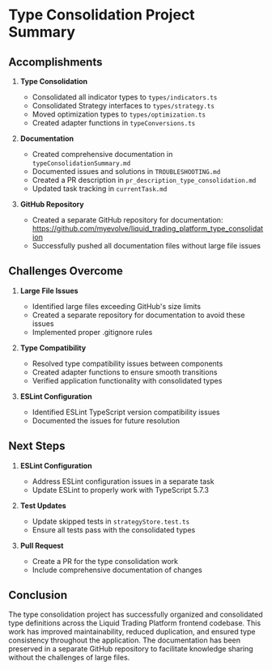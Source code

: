 # Type Consolidation Project Summary

## Accomplishments

1. **Type Consolidation**
   - Consolidated all indicator types to `types/indicators.ts`
   - Consolidated Strategy interfaces to `types/strategy.ts`
   - Moved optimization types to `types/optimization.ts`
   - Created adapter functions in `typeConversions.ts`

2. **Documentation**
   - Created comprehensive documentation in `typeConsolidationSummary.md`
   - Documented issues and solutions in `TROUBLESHOOTING.md`
   - Created a PR description in `pr_description_type_consolidation.md`
   - Updated task tracking in `currentTask.md`

3. **GitHub Repository**
   - Created a separate GitHub repository for documentation: https://github.com/myevolve/liquid_trading_platform_type_consolidation
   - Successfully pushed all documentation files without large file issues

## Challenges Overcome

1. **Large File Issues**
   - Identified large files exceeding GitHub's size limits
   - Created a separate repository for documentation to avoid these issues
   - Implemented proper .gitignore rules

2. **Type Compatibility**
   - Resolved type compatibility issues between components
   - Created adapter functions to ensure smooth transitions
   - Verified application functionality with consolidated types

3. **ESLint Configuration**
   - Identified ESLint TypeScript version compatibility issues
   - Documented the issues for future resolution

## Next Steps

1. **ESLint Configuration**
   - Address ESLint configuration issues in a separate task
   - Update ESLint to properly work with TypeScript 5.7.3

2. **Test Updates**
   - Update skipped tests in `strategyStore.test.ts`
   - Ensure all tests pass with the consolidated types

3. **Pull Request**
   - Create a PR for the type consolidation work
   - Include comprehensive documentation of changes

## Conclusion

The type consolidation project has successfully organized and consolidated type definitions across the Liquid Trading Platform frontend codebase. This work has improved maintainability, reduced duplication, and ensured type consistency throughout the application. The documentation has been preserved in a separate GitHub repository to facilitate knowledge sharing without the challenges of large files. 
